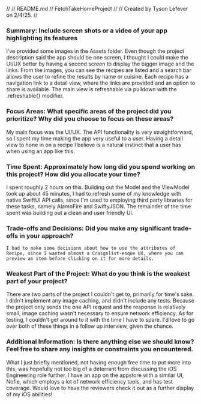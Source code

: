 //
//  README.md
//  FetchTakeHomeProject
//
//  Created by Tyson Lefever on 2/4/25.
//

### Summary: Include screen shots or a video of your app highlighting its features

I've provided some images in the Assets folder. Even though the project description said the app should be one screen, I thought I could make the UI/UX better by having a second screen to display the bigger image and the links. From the images, you can see the recipes are listed and a search bar allows the user to refine the results by name or cuisine. Each recipe has a navigation link to a detail view, where the links are provided and an option to share is available. The main view is refreshable via pulldown with the .refreshable{} modifier.

### Focus Areas: What specific areas of the project did you prioritize? Why did you choose to focus on these areas?

My main focus was the UI/UX. The API functionality is very straightforward, so I spent my time making the app very useful to a user. Having a detail view to hone in on a recipe I believe is a natural instinct that a user has when using an app like this.

### Time Spent: Approximately how long did you spend working on this project? How did you allocate your time?

I spent roughly 2 hours on this. Building out the Model and the ViewModel took up about 45 minutes, I had to refresh some of my knowledge with native SwiftUI API calls, since I'm used to employing third party libraries for these tasks, namely AlamoFire and SwiftyJSON. The remainder of the time spent was building out a clean and user friendly UI.

### Trade-offs and Decisions: Did you make any significant trade-offs in your approach?
    I had to make some decisions about how to use the attributes of Recipe, since I wanted almost a Craigslist-esque UX, where you can preview an item before clicking on it for more details.

### Weakest Part of the Project: What do you think is the weakest part of your project?
There are two parts of the project I couldn't get to, primarily for time's sake. I didn't implement any image caching, and didn't include any tests. Because the project only sends the one API request and the response is relatively small, image caching wasn't necessary to ensure network efficiency. As for testing, I couldn't get around to it with the time I have to spare. I'd love to go over both of these things in a follow up interview, given the chance.

### Additional Information: Is there anything else we should know? Feel free to share any insights or constraints you encountered.
  What I just briefly mentioned, not having enough free time to put more into this, was hopefully not too big of a deterrant from discussing the iOS Engineering role further. I have an app on the appstore with a similar UI, Nofie, which employs a lot of network efficiency tools, and has test coverage. Would love to have the reviewers check it out as a further display of my iOS abilities!
